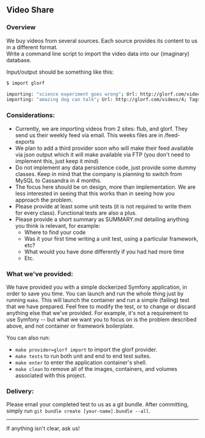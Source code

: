 ## Video Share

### Overview
We buy videos from several sources.  Each source provides its content to us in a different format.  
Write a command line script to import the video data into our (imaginary) database.    

Input/output should be something like this:
 
````bash
$ import glorf

importing: "science experiment goes wrong"; Url: http://glorf.com/videos/3; Tags: microwave,cats,peanutbutter
importing: "amazing dog can talk"; Url: http://glorf.com/videos/4; Tags: dog,amazing
````

### Considerations:

- Currently, we are importing videos from 2 sites: flub, and glorf.  They send us their weekly feed via email.  This weeks files are in /feed-exports
- We plan to add a third provider soon who will make their feed available via json output which it will make available via FTP (you don't need to implement this, just keep it mind)
- Do not implement any data persistence code, just provide some dummy classes.  Keep in mind that the company is planning to switch from MySQL to Cassandra in 4 months.
- The focus here should be on design, more than implementation.  We are less interested in seeing that this works than in seeing how you approach the problem.
- Please provide at least some unit tests (it is not required to write them for every class). Functional tests are also a plus.
- Please provide a short summary as SUMMARY.md detailing anything you think is relevant, for example:
  - Where to find your code
  - Was it your first time writing a unit test, using a particular framework, etc?
  - What would you have done differently if you had had more time
  - Etc.

### What we've provided:

We have provided you with a simple dockerized Symfony application, in order to save you time.  You can launch and run 
the whole thing just by running `make`.  This will launch the container and run a simple (failing) test 
that we have prepared.  Feel free to modify the test, or to change or discard anything else that we've provided.
For example, it's not a requirement to use Symfony -- but what we want you to focus on is the problem described above,
and not container or framework boilerplate. 

You can also run:

 - `make provider=glorf import` to import the glorf provider.
 - `make tests` to run both unit and end to end test suites.
 - `make enter` to enter the application container's shell.
 - `make clean` to remove all of the images, containers, and volumes associated with this project.

### Delivery:
Please email your completed test to us as a git bundle.  After committing, simply run 
`git bundle create [your-name].bundle --all`.

*** 

If anything isn't clear, ask us!